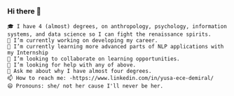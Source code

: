 ### Hi there 👋

    🎓 I have 4 (almost) degrees, on anthropology, psychology, information systems, and data science so I can fight the renaissance spirits.
    🔭 I’m currently working on developing my career.
    🌱 I’m currently learning more advanced parts of NLP applications with my Internship
    👯 I’m looking to collaborate on learning opportunities.
    🤔 I’m looking for help with any of above.
    💬 Ask me about why I have almost four degrees. 
    📫 How to reach me: -https://www.linkedin.com/in/yusa-ece-demiral/
    😄 Pronouns: she/ not her cause I'll never be her.
  
